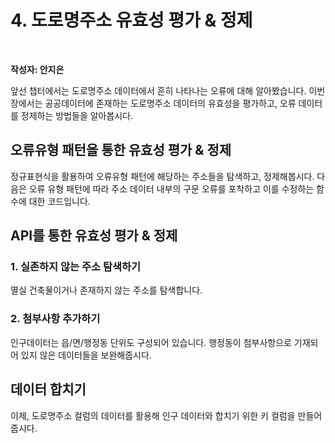 # 4. 도로명주소 유효성 평가 & 정제

<br>

**작성자: 안지은**

앞선 챕터에서는 도로명주소 데이터에서 흔히 나타나는 오류에 대해 알아봤습니다. 이번 장에서는 공공데이터에 존재하는 도로명주소 데이터의 유효성을 평가하고, 오류 데이터를 정제하는 방법들을 알아봅시다. 

## 오류유형 패턴을 통한 유효성 평가 & 정제

정규표현식을 활용하여 오류유형 패턴에 해당하는 주소들을 탐색하고, 정제해봅시다. 다음은 오류 유형 패턴에 따라 주소 데이터 내부의 구문 오류를 포착하고 이를 수정하는 함수에 대한 코드입니다.



## API를 통한 유효성 평가 & 정제



### 1. 실존하지 않는 주소 탐색하기

멸실 건축물이거나 존재하지 않는 주소를 탐색합니다.

### 2. 첨부사항 추가하기

인구데이터는 읍/면/행정동 단위도 구성되어 있습니다. 행정동이 첨부사항으로 기재되어 있지 않은 데이터들을 보완해줍시다.



## 데이터 합치기

이제, 도로명주소 컬럼의 데이터를 활용해 인구 데이터와 합치기 위한 키 컬럼을 만들어줍시다.